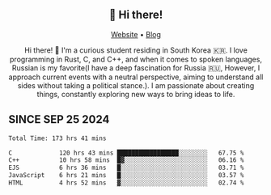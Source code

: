 <h2 align="center">👋 Hi there!</h2>
<p align="center">
  <a href="https://urdekcah.ru">Website</a> •
  <a href="https://urdekcah.blog">Blog</a>
</p>

<p align="center">
  Hi there! 👋 I'm a curious student residing in South Korea 🇰🇷. I love programming in Rust, C, and C++, and when it comes to spoken languages, Russian is my favorite(I have a deep fascination for Russia 🇷🇺, However, I approach current events with a neutral perspective, aiming to understand all sides without taking a political stance.). I am passionate about creating things, constantly exploring new ways to bring ideas to life.
</p>

## SINCE SEP 25 2024
<!--START_SECTION:waka-->

```txt
Total Time: 173 hrs 41 mins

C             120 hrs 43 mins █████████████████░░░░░░░░   67.75 %
C++           10 hrs 58 mins  █▓░░░░░░░░░░░░░░░░░░░░░░░   06.16 %
EJS           6 hrs 36 mins   █░░░░░░░░░░░░░░░░░░░░░░░░   03.71 %
JavaScript    6 hrs 21 mins   █░░░░░░░░░░░░░░░░░░░░░░░░   03.57 %
HTML          4 hrs 52 mins   ▓░░░░░░░░░░░░░░░░░░░░░░░░   02.74 %
```

<!--END_SECTION:waka-->

<!--
**urdekcah/urdekcah** is a ✨ _special_ ✨ repository because its `README.md` (this file) appears on your GitHub profile.

Here are some ideas to get you started:

- 🔭 I’m currently working on ...
- 🌱 I’m currently learning ...
- 👯 I’m looking to collaborate on ...
- 🤔 I’m looking for help with ...
- 💬 Ask me about ...
- 📫 How to reach me: ...
- 😄 Pronouns: ...
- ⚡ Fun fact: ...
-->
